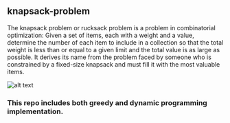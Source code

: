 ## knapsack-problem

The knapsack problem or rucksack problem is a problem in combinatorial optimization: Given a set of items, each with a weight and a value, determine the number of each item to include in a collection so that the total weight is less than or equal to a given limit and the total value is as large as possible. It derives its name from the problem faced by someone who is constrained by a fixed-size knapsack and must fill it with the most valuable items.


![alt text](https://www.google.com/url?sa=i&url=https%3A%2F%2Fen.wikipedia.org%2Fwiki%2FKnapsack_problem&psig=AOvVaw0lTjodS40W2qmrk20V2Mod&ust=1580966108930000&source=images&cd=vfe&ved=0CAIQjRxqFwoTCJi3qOzTuecCFQAAAAAdAAAAABAD "Example of a one-dimensional (constraint) knapsack problem: which boxes should be chosen to maximize the amount of money while still keeping the overall weight under or equal to 15 kg? Source: Wiki")

### This repo includes both greedy and dynamic programming implementation.
